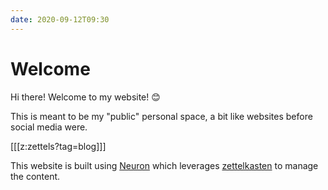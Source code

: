 ```yaml
---
date: 2020-09-12T09:30
---
```


# Welcome

Hi there! Welcome to my website! 😊

This is meant to be my "public" personal space, a bit like websites before social media were.  

[[[z:zettels?tag=blog]]]

This website is built using [Neuron](https://neuron.zettel.page/) which leverages [zettelkasten](https://en.wikipedia.org/wiki/Zettelkasten) to manage the content.